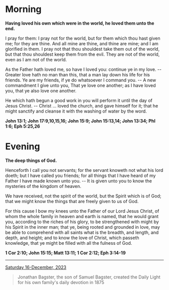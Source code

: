 # Morning

**Having loved his own which were in the world, he loved them unto the end.**
 
I pray for them: I pray not for the world, but for them which thou hast given me; for they are thine. And all mine are thine, and thine are mine; and I am glorified in them. I pray not that thou shouldest take them out of the world, but that thou shouldest keep them from the evil. They are not of the world, even as I am not of the world.
 
As the Father hath loved me, so have I loved you: continue ye in my love. -- Greater love hath no man than this, that a man lay down his life for his friends. Ye are my friends, if ye do whatsoever I command you. -- A new commandment I give unto you, That ye love one another; as I have loved you, that ye also love one another.
 
He which hath begun a good work in you will perform it until the day of Jesus Christ. -- Christ ... loved the church, and gave himself for it; that he might sanctify and cleanse it with the washing of water by the word.  

**John 13:1; John 17:9,10,15,16; John 15:9; John 15:13,14; John 13:34; Phl 1:6; Eph 5:25,26**

# Evening

**The deep things of God.**
 
Henceforth I call you not servants; for the servant knoweth not what his lord doeth; but I have called you friends; for all things that I have heard of my Father I have made known unto you. -- It is given unto you to know the mysteries of the kingdom of heaven.
 
We have received, not the spirit of the world, but the Spirit which is of God; that we might know the things that are freely given to us of God.
 
For this cause I bow my knees unto the Father of our Lord Jesus Christ, of whom the whole family in heaven and earth is named, that he would grant you, according to the riches of his glory, to be strengthened with might by his Spirit in the inner man; that ye, being rooted and grounded in love, may be able to comprehend with all saints what is the breadth, and length, and depth, and height; and to know the love of Christ, which passeth knowledge, that ye might be filled with all the fulness of God.  

**1 Cor 2:10; John 15:15; Matt 13:11; 1 Cor 2:12; Eph 3:14-19**

---

[Saturday 16-December, 2023](https://t.me/s/daily_light)

> Jonathan Bagster, the son of Samuel Bagster, created the Daily Light for his own family's daily devotion in 1875

